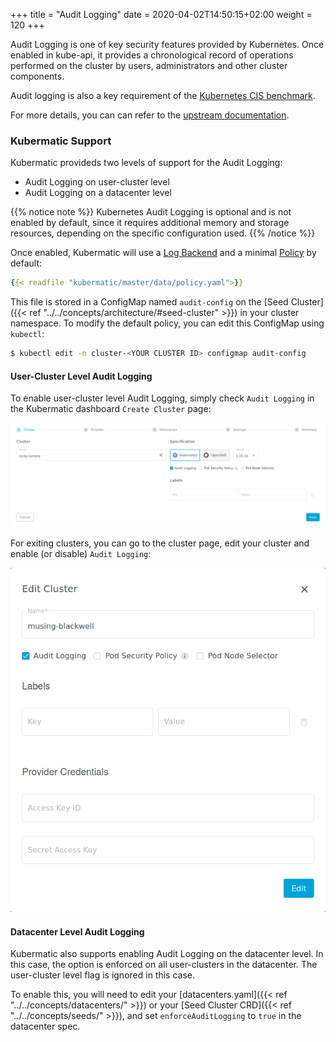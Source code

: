 +++
title = "Audit Logging"
date = 2020-04-02T14:50:15+02:00
weight = 120
+++

Audit Logging is one of key security features provided by Kubernetes. Once enabled in kube-api, it provides a chronological record of operations performed on the cluster by users, administrators and other cluster components.

Audit logging is also a key requirement of the [Kubernetes CIS benchmark](https://www.cisecurity.org/benchmark/kubernetes/).

For more details, you can can refer to the [upstream documentation](https://kubernetes.io/docs/tasks/debug-application-cluster/audit/).

### Kubermatic Support
Kubermatic provideds two levels of support for the Audit Logging:

* Audit Logging on user-cluster level
* Audit Logging on a datacenter level

{{% notice note %}}
Kubernetes Audit Logging is optional and is not enabled by default, since it requires additional memory and storage resources, depending on the specific configuration used.
{{% /notice %}}

Once enabled, Kubermatic will use a [Log Backend](https://kubernetes.io/docs/tasks/debug-application-cluster/audit/#log-backend) and a minimal [Policy](https://kubernetes.io/docs/tasks/debug-application-cluster/audit/#audit-policy) by default:

```yaml
{{< readfile "kubermatic/master/data/policy.yaml">}}
```

This file is stored in a ConfigMap named `audit-config` on the [Seed Cluster]({{< ref "../../concepts/architecture/#seed-cluster" >}}) in your cluster namespace. To modify the default policy, you can edit this ConfigMap using `kubectl`:

```bash
$ kubectl edit -n cluster-<YOUR CLUSTER ID> configmap audit-config
```


#### User-Cluster Level Audit Logging

To enable user-cluster level Audit Logging, simply check `Audit Logging` in the Kubermatic dashboard `Create Cluster` page:

![Create Cluster](01-create-cluster.png)

For exiting clusters, you can go to the cluster page, edit your cluster and enable (or disable) `Audit Logging`:

![Edit Cluster](01-edit-cluster.png)

#### Datacenter Level Audit Logging

Kubermatic also supports enabling Audit Logging on the datacenter level. In this case, the option is enforced on all user-clusters in the datacenter. The user-cluster level flag is ignored in this case.

To enable this, you will need to edit your [datacenters.yaml]({{< ref "../../concepts/datacenters/" >}}) or your [Seed Cluster CRD]({{< ref "../../concepts/seeds/" >}}), and set `enforceAuditLogging` to `true` in the datacenter spec.
